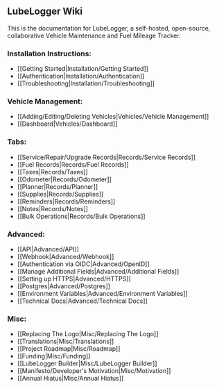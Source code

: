## LubeLogger Wiki

This is the documentation for LubeLogger, a self-hosted, open-source, collaborative Vehicle Maintenance and Fuel Mileage Tracker.

### Installation Instructions:
- [[Getting Started|Installation/Getting Started]]
- [[Authentication|Installation/Authentication]]
- [[Troubleshooting|Installation/Troubleshooting]]

### Vehicle Management:
- [[Adding/Editing/Deleting Vehicles|Vehicles/Vehicle Management]]
- [[Dashboard|Vehicles/Dashboard]]

### Tabs:
- [[Service/Repair/Upgrade Records|Records/Service Records]]
- [[Fuel Records|Records/Fuel Records]]
- [[Taxes|Records/Taxes]]
- [[Odometer|Records/Odometer]]
- [[Planner|Records/Planner]]
- [[Supplies|Records/Supplies]]
- [[Reminders|Records/Reminders]]
- [[Notes|Records/Notes]]
- [[Bulk Operations|Records/Bulk Operations]]

### Advanced:
- [[API|Advanced/API]]
- [[Webhook|Advanced/Webhook]]
- [[Authentication via OIDC|Advanced/OpenID]]
- [[Manage Additional Fields|Advanced/Additional Fields]]
- [[Setting up HTTPS|Advanced/HTTPS]]
- [[Postgres|Advanced/Postgres]]
- [[Environment Variables|Advanced/Environment Variables]]
- [[Technical Docs|Advanced/Technical Docs]]

### Misc:
- [[Replacing The Logo|Misc/Replacing The Logo]]
- [[Translations|Misc/Translations]]
- [[Project Roadmap|Misc/Roadmap]]
- [[Funding|Misc/Funding]]
- [[LubeLogger Builder|Misc/LubeLogger Builder]]
- [[Manifesto/Developer's Motivation|Misc/Motivation]]
- [[Annual Hiatus|Misc/Annual Hiatus]]
